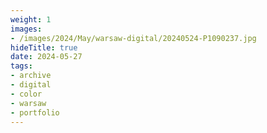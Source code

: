 ```yaml
---
weight: 1
images:
- /images/2024/May/warsaw-digital/20240524-P1090237.jpg
hideTitle: true
date: 2024-05-27
tags:
- archive
- digital
- color
- warsaw
- portfolio
---
```


